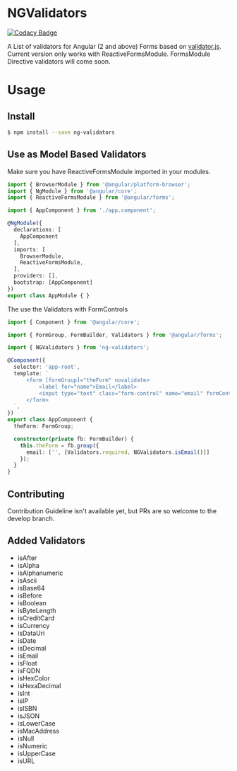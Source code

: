 # NGValidators

[![Codacy Badge](https://api.codacy.com/project/badge/Grade/741550036db0422bbb09c51b685fb65c)](https://www.codacy.com/app/ganga-chris/ng-validators?utm_source=github.com&utm_medium=referral&utm_content=gangachris/ng-validators&utm_campaign=badger)

A List of validators for Angular (2 and above) Forms based on [validator.js](https://github.com/chriso/validator.js). Current version only works with ReactiveFormsModule.
FormsModule Directive validators will come soon.

# Usage
## Install
```bash
$ npm install --save ng-validators
```

## Use as Model Based Validators
Make sure you have ReactiveFormsModule imported in your modules.
```typescript
import { BrowserModule } from '@angular/platform-browser';
import { NgModule } from '@angular/core';
import { ReactiveFormsModule } from '@angular/forms';

import { AppComponent } from './app.component';

@NgModule({
  declarations: [
    AppComponent
  ],
  imports: [
    BrowserModule,
    ReactiveFormsModule,
  ],
  providers: [],
  bootstrap: [AppComponent]
})
export class AppModule { }
```

The use the Validators with FormControls

```typescript
import { Component } from '@angular/core';

import { FormGroup, FormBuilder, Validators } from '@angular/forms';

import { NGValidators } from 'ng-validators';

@Component({
  selector: 'app-root',
  template: `
      <form [formGroup]="theForm" novalidate>
          <label for="name">Email</label>
          <input type="text" class="form-control" name="email" formControlName="email">
      </form>
  `,
})
export class AppComponent {
  theForm: FormGroup;

  constructor(private fb: FormBuilder) {
    this.theForm = fb.group({
      email: ['', [Validators.required, NGValidators.isEmail()]]
    });
  }
}
```

## Contributing
Contribution Guideline isn't available yet, but PRs are so welcome to the develop branch.

## Added Validators
* isAfter
* isAlpha
* isAlphanumeric
* isAscii
* isBase64
* isBefore
* isBoolean
* isByteLength
* isCreditCard
* isCurrency
* isDataUri
* isDate
* isDecimal
* isEmail
* isFloat
* isFQDN
* isHexColor
* isHexaDecimal
* isInt
* isIP
* isISBN
* isJSON
* isLowerCase
* isMacAddress
* isNull
* isNumeric
* isUpperCase
* isURL
